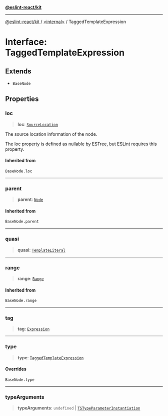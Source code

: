 [**@eslint-react/kit**](../../README.md)

***

[@eslint-react/kit](../../README.md) / [\<internal\>](../README.md) / TaggedTemplateExpression

# Interface: TaggedTemplateExpression

## Extends

- `BaseNode`

## Properties

### loc

> **loc**: [`SourceLocation`](SourceLocation.md)

The source location information of the node.

The loc property is defined as nullable by ESTree, but ESLint requires this property.

#### Inherited from

`BaseNode.loc`

***

### parent

> **parent**: [`Node`](../type-aliases/Node.md)

#### Inherited from

`BaseNode.parent`

***

### quasi

> **quasi**: [`TemplateLiteral`](TemplateLiteral.md)

***

### range

> **range**: [`Range`](../type-aliases/Range.md)

#### Inherited from

`BaseNode.range`

***

### tag

> **tag**: [`Expression`](../type-aliases/Expression.md)

***

### type

> **type**: [`TaggedTemplateExpression`](../README.md#taggedtemplateexpression)

#### Overrides

`BaseNode.type`

***

### typeArguments

> **typeArguments**: `undefined` \| [`TSTypeParameterInstantiation`](TSTypeParameterInstantiation.md)
